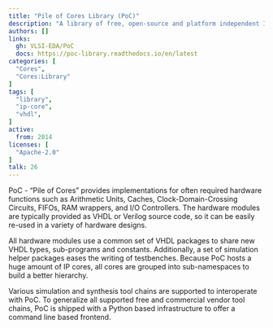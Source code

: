```yaml
---
title: "Pile of Cores Library (PoC)"
description: "A library of free, open-source and platform independent IP cores"
authors: []
links:
  gh: VLSI-EDA/PoC
  docs: https://poc-library.readthedocs.io/en/latest
categories: [
  "Cores",
  "Cores:Library"
]
tags: [
  "library",
  "ip-core",
  "vhdl",
]
active:
  from: 2014
licenses: [
  "Apache-2.0"
]
talk: 26
---
```


PoC - “Pile of Cores” provides implementations for often required hardware
functions such as Arithmetic Units, Caches, Clock-Domain-Crossing Circuits,
FIFOs, RAM wrappers, and I/O Controllers. The hardware modules are typically
provided as VHDL or Verilog source code, so it can be easily re-used in a
variety of hardware designs.

All hardware modules use a common set of VHDL packages to share new VHDL types,
sub-programs and constants. Additionally, a set of simulation helper packages
eases the writing of testbenches. Because PoC hosts a huge amount of IP cores,
all cores are grouped into sub-namespaces to build a better hierarchy.

Various simulation and synthesis tool chains are supported to interoperate with
PoC. To generalize all supported free and commercial vendor tool chains, PoC is
shipped with a Python based infrastructure to offer a command line based
frontend.
